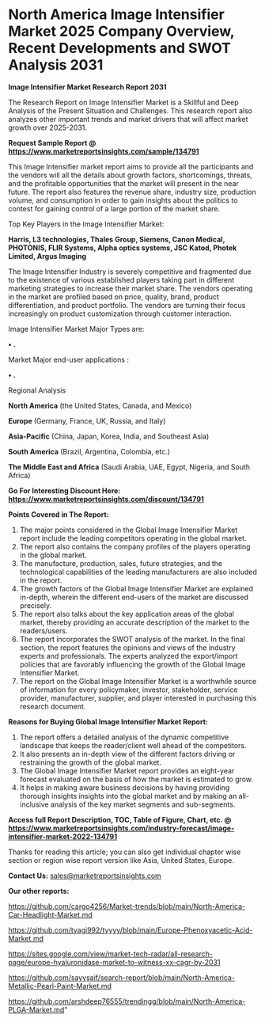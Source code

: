 # North America Image Intensifier Market 2025 Company Overview, Recent Developments and SWOT Analysis 2031

<strong>Image Intensifier Market Research Report 2031</strong>

The Research Report on Image Intensifier Market is a Skillful and Deep Analysis of the Present Situation and Challenges. This research report also analyzes other important trends and market drivers that will affect market growth over 2025-2031.

<strong>Request Sample Report @ <a href=https://www.marketreportsinsights.com/sample/134791>https://www.marketreportsinsights.com/sample/134791</a></strong>

This Image Intensifier market report aims to provide all the participants and the vendors will all the details about growth factors, shortcomings, threats, and the profitable opportunities that the market will present in the near future. The report also features the revenue share, industry size, production volume, and consumption in order to gain insights about the politics to contest for gaining control of a large portion of the market share.

Top Key Players in the Image Intensifier Market:

<strong>Harris, L3 technologies, Thales Group, Siemens, Canon Medical, PHOTONIS, FLIR Systems, Alpha optics systems, JSC Katod, Photek Limited, Argus Imaging</strong>

The Image Intensifier Industry is severely competitive and fragmented due to the existence of various established players taking part in different marketing strategies to increase their market share. The vendors operating in the market are profiled based on price, quality, brand, product differentiation, and product portfolio. The vendors are turning their focus increasingly on product customization through customer interaction.

Image Intensifier Market Major Types are:

<strong>• .</strong>

Market Major end-user applications :

<strong>• .</strong>

Regional Analysis

</u><strong><b>North America</b></strong> (the United States, Canada, and Mexico)

<strong><b>Europe </b></strong>(Germany, France, UK, Russia, and Italy)

<strong><b>Asia-Pacific</b></strong> (China, Japan, Korea, India, and Southeast Asia)

<strong><b>South America</b></strong> (Brazil, Argentina, Colombia, etc.)

<strong><b>The Middle East and Africa</b></strong> (Saudi Arabia, UAE, Egypt, Nigeria, and South Africa)

<strong>Go For Interesting Discount Here: <a href=https://www.marketreportsinsights.com/discount/134791>https://www.marketreportsinsights.com/discount/134791</a></strong>

<strong>Points Covered in The Report:</strong>
<ol>
  <li>The major points considered in the Global Image Intensifier Market report include the leading competitors operating in the global market.</li>
  <li>The report also contains the company profiles of the players operating in the global market.</li>
  <li>The manufacture, production, sales, future strategies, and the technological capabilities of the leading manufacturers are also included in the report.</li>
  <li>The growth factors of the Global Image Intensifier Market are explained in-depth, wherein the different end-users of the market are discussed precisely.</li>
  <li>The report also talks about the key application areas of the global market, thereby providing an accurate description of the market to the readers/users.</li>
  <li>The report incorporates the SWOT analysis of the market. In the final section, the report features the opinions and views of the industry experts and professionals. The experts analyzed the export/import policies that are favorably influencing the growth of the Global Image Intensifier Market.</li>
  <li>The report on the Global Image Intensifier Market is a worthwhile source of information for every policymaker, investor, stakeholder, service provider, manufacturer, supplier, and player interested in purchasing this research document.</li>
</ol>
<strong>Reasons for Buying Global Image Intensifier Market Report:</strong>

<ol>
  <li>The report offers a detailed analysis of the dynamic competitive landscape that keeps the reader/client well ahead of the competitors.</li>
  <li>It also presents an in-depth view of the different factors driving or restraining the growth of the global market.</li>
  <li>The Global Image Intensifier Market report provides an eight-year forecast evaluated on the basis of how the market is estimated to grow.</li>
  <li>It helps in making aware business decisions by having providing thorough insights insights into the global market and by making an all-inclusive analysis of the key market segments and sub-segments.</li>
</ol>
<strong>Access full Report Description, TOC, Table of Figure, Chart, etc. @ <a href=https://www.marketreportsinsights.com/industry-forecast/image-intensifier-market-2022-134791>https://www.marketreportsinsights.com/industry-forecast/image-intensifier-market-2022-134791</a></strong>


Thanks for reading this article; you can also get individual chapter wise section or region wise report version like Asia, United States, Europe.

<strong>Contact Us:</strong>
sales@marketreportsinsights.com

<strong>Our other reports:</strong>

<a href=https://github.com/cargo4256/Market-trends/blob/main/North-America-Car-Headlight-Market.md>https://github.com/cargo4256/Market-trends/blob/main/North-America-Car-Headlight-Market.md</a>

<a href=https://github.com/tyagi992/tyyyy/blob/main/Europe-Phenoxyacetic-Acid-Market.md>https://github.com/tyagi992/tyyyy/blob/main/Europe-Phenoxyacetic-Acid-Market.md</a>

<a href=https://sites.google.com/view/market-tech-radar/all-research-page/europe-hyaluronidase-market-to-witness-xx-cagr-by-2031>https://sites.google.com/view/market-tech-radar/all-research-page/europe-hyaluronidase-market-to-witness-xx-cagr-by-2031</a>

<a href=https://github.com/sayysaif/search-report/blob/main/North-America-Metallic-Pearl-Paint-Market.md>https://github.com/sayysaif/search-report/blob/main/North-America-Metallic-Pearl-Paint-Market.md</a>

<a href=https://github.com/arshdeep76555/trendingg/blob/main/North-America-PLGA-Market.md>https://github.com/arshdeep76555/trendingg/blob/main/North-America-PLGA-Market.md</a>"
